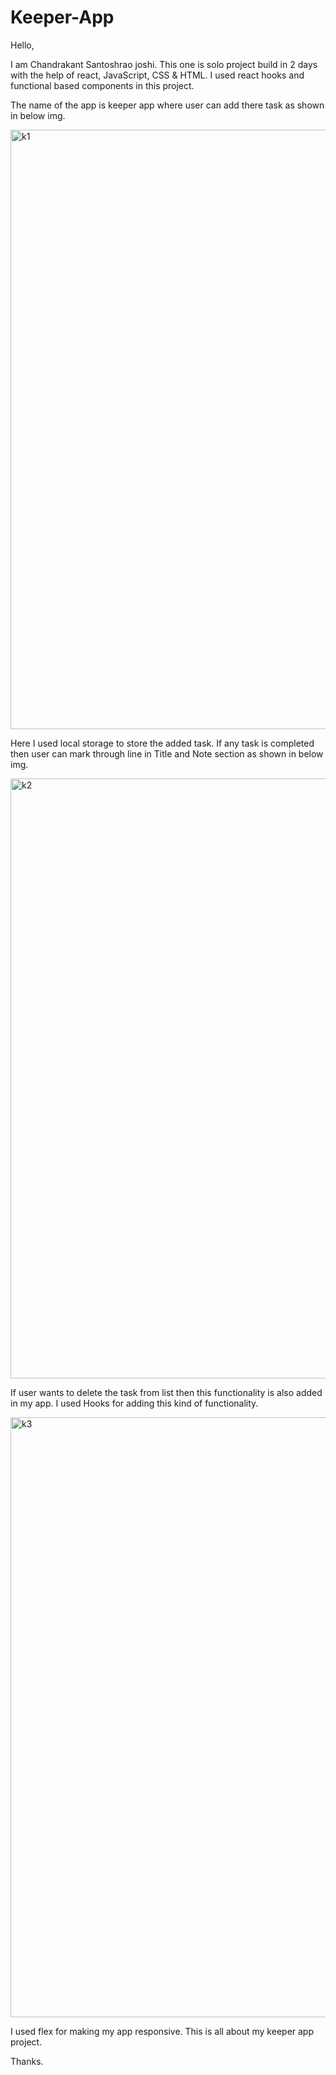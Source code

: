 # Keeper-App

Hello,

I am Chandrakant Santoshrao joshi. This one is solo project build in 2 days with the help of react, JavaScript, CSS & HTML. 
I used react hooks and functional based components in this project.

The name of the app is keeper app where user can add there task as shown in below img.

<img width="959" alt="k1" src="https://user-images.githubusercontent.com/90402894/173231599-44279e2d-1fcc-43a7-89e9-b3fbad1771c6.png">

Here I used local storage to store the added task. If any task is completed then user can mark through line in Title and Note section as shown in below img.

<img width="960" alt="k2" src="https://user-images.githubusercontent.com/90402894/173231667-234ce1a5-3ab8-4d5e-960a-4407533a33e6.png">

If user wants to delete the task from list then this functionality is also added in my app. I used Hooks for adding this kind of functionality. 

<img width="960" alt="k3" src="https://user-images.githubusercontent.com/90402894/173231731-09625eaa-7843-45da-9491-fc49eff2a3b2.png">

I used flex for making my app responsive. This is all about my keeper app project.

Thanks.
